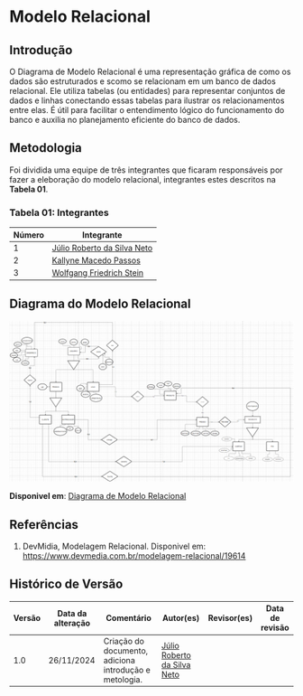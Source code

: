 # Modelo Relacional

## Introdução

O Diagrama de Modelo Relacional é uma representação gráfica de como os dados são estruturados e scomo se relacionam em um banco de dados relacional. Ele utiliza tabelas (ou entidades) para representar conjuntos de dados e linhas conectando essas tabelas para ilustrar os relacionamentos entre elas. É útil para  facilitar o entendimento lógico do funcionamento do banco e auxilia no planejamento eficiente do banco de dados.

## Metodologia

Foi dividida uma equipe de três integrantes que ficaram responsáveis por fazer a eleboração do modelo relacional, integrantes estes descritos na **Tabela 01**.


### Tabela 01: Integrantes
| Número | Integrante |
|-------|----------|
| 1 | [Júlio Roberto da Silva Neto](https://github.com/JulioR2022) |
| 2 | [Kallyne Macedo Passos](https://github.com/kalipassos)       |
| 3 | [Wolfgang Friedrich Stein](https://github.com/Wolffstein)    |

## Diagrama do Modelo Relacional

![Modelo Relacional](assets/Modelo_Relacional.png)

**Disponivel em**: [Diagrama de Modelo Relacional ](https://drive.google.com/file/d/1XPdnkWzAXDTOlLEV3FFoSbgc6ncnuU2A/view?usp=sharing)

## Referências

1. DevMidia, Modelagem Relacional. Disponivel em: https://www.devmedia.com.br/modelagem-relacional/19614

## Histórico de Versão

| Versão | Data da alteração | Comentário | Autor(es) | Revisor(es) | Data de revisão |
|--------|-----------|-----------|-----------|-------------|-------------|
| 1.0 | 26/11/2024 | Criação do documento, adiciona introdução e metologia. | [Júlio Roberto da Silva Neto](https://github.com/JulioR2022) |  |  |